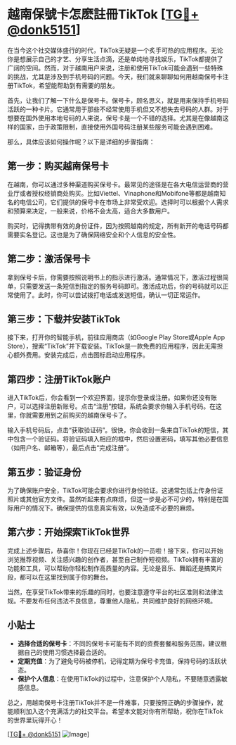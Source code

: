 # 越南保號卡怎麽註冊TikTok [[TG💪+ @donk5151](https://t.me/s/donk5151)]

在当今这个社交媒体盛行的时代，TikTok无疑是一个炙手可热的应用程序。无论你是想展示自己的才艺、分享生活点滴，还是单纯地寻找娱乐，TikTok都提供了广阔的空间。然而，对于越南用户来说，注册和使用TikTok可能会遇到一些特殊的挑战，尤其是涉及到手机号码的问题。今天，我们就来聊聊如何用越南保号卡注册TikTok，希望能帮助到有需要的朋友。

首先，让我们了解一下什么是保号卡。保号卡，顾名思义，就是用来保持手机号码活跃的一种卡片。它通常用于那些不经常使用手机但又不想失去号码的人群。对于想要在国外使用本地号码的人来说，保号卡是一个不错的选择。尤其是在像越南这样的国家，由于政策限制，直接使用外国号码注册某些服务可能会遇到困难。

那么，具体应该如何操作呢？以下是详细的步骤指南：

## 第一步：购买越南保号卡

在越南，你可以通过多种渠道购买保号卡。最常见的途径是在各大电信运营商的营业厅或者授权经销商处购买。比如Viettel、Vinaphone和Mobifone等都是越南知名的电信公司，它们提供的保号卡在市场上非常受欢迎。选择时可以根据个人需求和预算来决定，一般来说，价格不会太高，适合大多数用户。

购买时，记得携带有效的身份证件，因为按照越南的规定，所有新开的电话号码都需要实名登记。这也是为了确保网络安全和个人信息的安全性。

## 第二步：激活保号卡

拿到保号卡后，你需要按照说明书上的指示进行激活。通常情况下，激活过程很简单，只需要发送一条短信到指定的服务号码即可。激活成功后，你的号码就可以正常使用了。此时，你可以尝试拨打电话或发送短信，确认一切正常运作。

## 第三步：下载并安装TikTok

接下来，打开你的智能手机，前往应用商店（如Google Play Store或Apple App Store），搜索“TikTok”并下载安装。TikTok是一款免费的应用程序，因此无需担心额外费用。安装完成后，点击图标启动应用程序。

## 第四步：注册TikTok账户

进入TikTok后，你会看到一个欢迎界面，提示你登录或注册。如果你还没有账户，可以选择注册新账号。点击“注册”按钮，系统会要求你输入手机号码。在这里，你就需要用到之前购买的越南保号卡了。

输入手机号码后，点击“获取验证码”。很快，你会收到一条来自TikTok的短信，其中包含一个验证码。将验证码填入相应的框中，然后设置密码，填写其他必要信息（如用户名、邮箱等），最后点击“完成注册”。

## 第五步：验证身份

为了确保账户安全，TikTok可能会要求你进行身份验证。这通常包括上传身份证照片或其他官方文件。虽然听起来有点麻烦，但这一步是必不可少的，特别是在国际用户的情况下。确保提供的信息真实有效，以免造成不必要的麻烦。

## 第六步：开始探索TikTok世界

完成上述步骤后，恭喜你！你现在已经是TikTok的一员啦！接下来，你可以开始浏览推荐视频、关注感兴趣的创作者，甚至自己制作短视频。TikTok拥有丰富的功能和工具，可以帮助你轻松制作高质量的内容。无论是音乐、舞蹈还是搞笑片段，都可以在这里找到属于你的舞台。

当然，在享受TikTok带来的乐趣的同时，也要注意遵守平台的社区准则和法律法规。不要发布任何违法不良信息，尊重他人隐私，共同维护良好的网络环境。

## 小贴士

- **选择合适的保号卡**：不同的保号卡可能有不同的资费套餐和服务范围，建议根据自己的使用习惯选择最合适的。
- **定期充值**：为了避免号码被停机，记得定期为保号卡充值，保持号码的活跃状态。
- **保护个人信息**：在使用TikTok的过程中，注意保护个人隐私，不要随意透露敏感信息。

总之，用越南保号卡注册TikTok并不是一件难事，只要按照正确的步骤操作，就能顺利加入这个充满活力的社交平台。希望本文能对你有所帮助，祝你在TikTok的世界里玩得开心！

[[TG💪+ @donk5151](https://t.me/s/donk5151) ![Image](https://i.postimg.cc/rwNCRYN7/Snipaste-2025-04-30-17-27-05.png)]